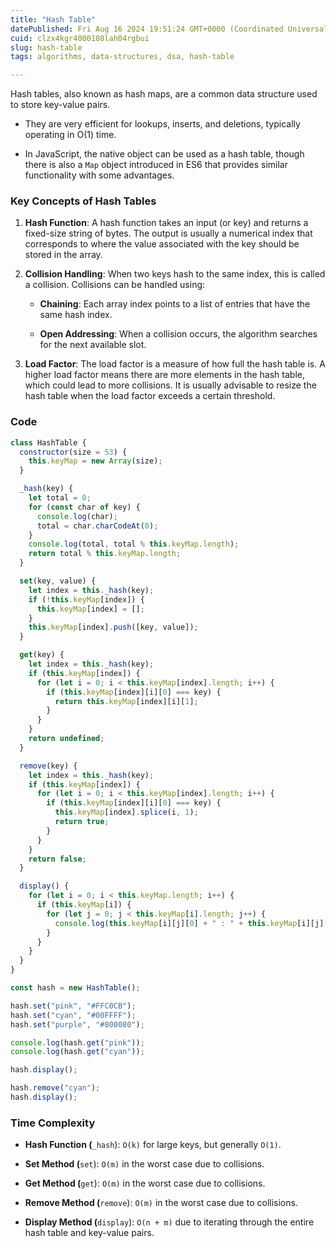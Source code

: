 ```yaml
---
title: "Hash Table"
datePublished: Fri Aug 16 2024 19:51:24 GMT+0000 (Coordinated Universal Time)
cuid: clzx4kgr4000108lah04rgbui
slug: hash-table
tags: algorithms, data-structures, dsa, hash-table

---
```


Hash tables, also known as hash maps, are a common data structure used to store key-value pairs.

* They are very efficient for lookups, inserts, and deletions, typically operating in O(1) time.
    
* In JavaScript, the native object can be used as a hash table, though there is also a `Map` object introduced in ES6 that provides similar functionality with some advantages.
    

### Key Concepts of Hash Tables

1. **Hash Function**: A hash function takes an input (or key) and returns a fixed-size string of bytes. The output is usually a numerical index that corresponds to where the value associated with the key should be stored in the array.
    
2. **Collision Handling**: When two keys hash to the same index, this is called a collision. Collisions can be handled using:
    
    * **Chaining**: Each array index points to a list of entries that have the same hash index.
        
    * **Open Addressing**: When a collision occurs, the algorithm searches for the next available slot.
        
3. **Load Factor**: The load factor is a measure of how full the hash table is. A higher load factor means there are more elements in the hash table, which could lead to more collisions. It is usually advisable to resize the hash table when the load factor exceeds a certain threshold.
    

### Code

```javascript
class HashTable {
  constructor(size = 53) {
    this.keyMap = new Array(size);
  }

  _hash(key) {
    let total = 0;
    for (const char of key) {
      console.log(char);
      total = char.charCodeAt(0);
    }
    console.log(total, total % this.keyMap.length);
    return total % this.keyMap.length;
  }

  set(key, value) {
    let index = this._hash(key);
    if (!this.keyMap[index]) {
      this.keyMap[index] = [];
    }
    this.keyMap[index].push([key, value]);
  }

  get(key) {
    let index = this._hash(key);
    if (this.keyMap[index]) {
      for (let i = 0; i < this.keyMap[index].length; i++) {
        if (this.keyMap[index][i][0] === key) {
          return this.keyMap[index][i][1];
        }
      }
    }
    return undefined;
  }

  remove(key) {
    let index = this._hash(key);
    if (this.keyMap[index]) {
      for (let i = 0; i < this.keyMap[index].length; i++) {
        if (this.keyMap[index][i][0] === key) {
          this.keyMap[index].splice(i, 1);
          return true;
        }
      }
    }
    return false;
  }

  display() {
    for (let i = 0; i < this.keyMap.length; i++) {
      if (this.keyMap[i]) {
        for (let j = 0; j < this.keyMap[i].length; j++) {
          console.log(this.keyMap[i][j][0] + " : " + this.keyMap[i][j][1]);
        }
      }
    }
  }
}
```

```javascript
const hash = new HashTable();

hash.set("pink", "#FFC0CB");
hash.set("cyan", "#00FFFF");
hash.set("purple", "#800080");

console.log(hash.get("pink"));
console.log(hash.get("cyan"));

hash.display();

hash.remove("cyan");
hash.display();
```

### Time Complexity

* **Hash Function (**`_hash`): `O(k)` for large keys, but generally `O(1)`.
    
* **Set Method (**`set`): `O(m)` in the worst case due to collisions.
    
* **Get Method (**`get`): `O(m)` in the worst case due to collisions.
    
* **Remove Method (**`remove`): `O(m)` in the worst case due to collisions.
    
* **Display Method (**`display`): `O(n + m)` due to iterating through the entire hash table and key-value pairs.